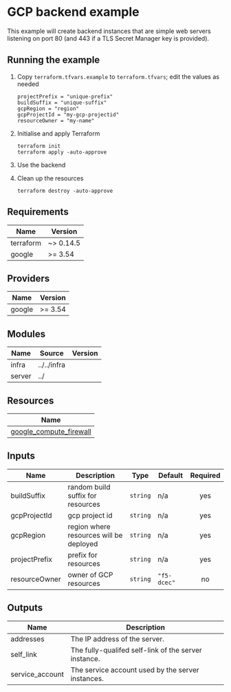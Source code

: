 # GCP backend example
<!-- spell-checker: ignore markdownlint jumphost -->

This example will create backend instances that are simple web servers listening
on port 80 (and 443 if a TLS Secret Manager key is provided).

## Running the example

1. Copy `terraform.tfvars.example` to `terraform.tfvars`; edit the values as needed

   ```hcl
   projectPrefix = "unique-prefix"
   buildSuffix = "unique-suffix"
   gcpRegion = "region"
   gcpProjectId = "my-gcp-projectid"
   resourceOwner = "my-name"
   ```

2. Initialise and apply Terraform

   ```shell
   terraform init
   terraform apply -auto-approve
   ```

3. Use the backend

4. Clean up the resources

   ```shell
   terraform destroy -auto-approve
   ```

<!-- markdownlint-disable MD033 MD034 -->
<!-- BEGINNING OF PRE-COMMIT-TERRAFORM DOCS HOOK -->
## Requirements

| Name | Version |
|------|---------|
| terraform | ~> 0.14.5 |
| google | >= 3.54 |

## Providers

| Name | Version |
|------|---------|
| google | >= 3.54 |

## Modules

| Name | Source | Version |
|------|--------|---------|
| infra | ../../infra |  |
| server | ../ |  |

## Resources

| Name |
|------|
| [google_compute_firewall](https://registry.terraform.io/providers/hashicorp/google/latest/docs/resources/compute_firewall) |

## Inputs

| Name | Description | Type | Default | Required |
|------|-------------|------|---------|:--------:|
| buildSuffix | random build suffix for resources | `string` | n/a | yes |
| gcpProjectId | gcp project id | `string` | n/a | yes |
| gcpRegion | region where resources will be deployed | `string` | n/a | yes |
| projectPrefix | prefix for resources | `string` | n/a | yes |
| resourceOwner | owner of GCP resources | `string` | `"f5-dcec"` | no |

## Outputs

| Name | Description |
|------|-------------|
| addresses | The IP address of the server. |
| self\_link | The fully-qualifed self-link of the server instance. |
| service\_account | The service account used by the server instances. |
<!-- END OF PRE-COMMIT-TERRAFORM DOCS HOOK -->
<!-- markdownlint-enable MD033 MD034 -->
